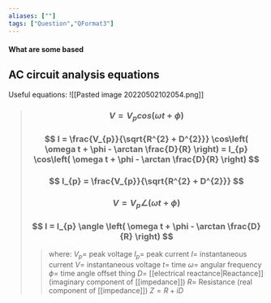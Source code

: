 ```yaml
---
aliases: [""]
tags: ["Question","QFormat3"]
---
```


#### What are some based
## AC circuit analysis equations
Useful equations:
![[Pasted image 20220502102054.png]]
> ### $$ V = V_{p} cos( \omega t + \phi ) $$
> ### $$ I = \frac{V_{p}}{\sqrt{R^{2} + D^{2}}} \cos\left( \omega t + \phi - \arctan \frac{D}{R} \right) = I_{p} \cos\left( \omega t + \phi - \arctan \frac{D}{R} \right) $$ 
> ### $$ I_{p} = \frac{V_{p}}{\sqrt{R^{2} + D^{2}}} $$
> ### $$ V = V_{p} \angle ( \omega t + \phi ) $$
> ### $$ I = I_{p} \angle \left( \omega t + \phi - \arctan \frac{D}{R} \right) $$
>> where: 
>> $V_{p}=$ peak voltage 
>> $I_{p}=$ peak current
>> $I=$ instantaneous current
>> $V=$ instantaneous voltage
>> $t=$ time
>> $\omega=$ angular frequency
>> $\phi=$ time angle offset thing
>> $D=$ [[electrical reactance|Reactance]] (imaginary component of [[impedance]])
>> $R=$ Resistance (real component of [[impedance]])
>> $Z=R+iD$

